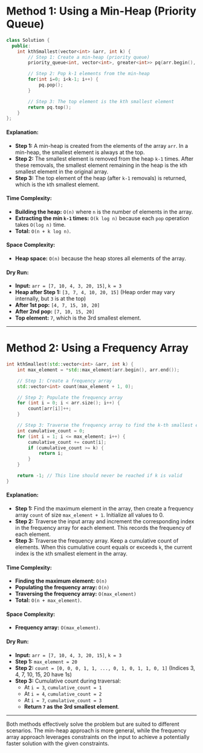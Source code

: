 # Method 1: Using a Min-Heap (Priority Queue)
```cpp
class Solution {
  public:
    int kthSmallest(vector<int> &arr, int k) {
        // Step 1: Create a min-heap (priority queue)
        priority_queue<int, vector<int>, greater<int>> pq(arr.begin(), arr.end());

        // Step 2: Pop k-1 elements from the min-heap
        for(int i=0; i<k-1; i++) {
            pq.pop();
        }

        // Step 3: The top element is the kth smallest element
        return pq.top();
    }
};
```

#### **Explanation:**
- **Step 1:** A min-heap is created from the elements of the array `arr`. In a min-heap, the smallest element is always at the top.
- **Step 2:** The smallest element is removed from the heap `k-1` times. After these removals, the smallest element remaining in the heap is the `k`th smallest element in the original array.
- **Step 3:** The top element of the heap (after `k-1` removals) is returned, which is the `k`th smallest element.

#### **Time Complexity:**
- **Building the heap:** `O(n)` where `n` is the number of elements in the array.
- **Extracting the min `k-1` times:** `O(k log n)` because each `pop` operation takes `O(log n)` time.
- **Total:** `O(n + k log n)`.

#### **Space Complexity:**
- **Heap space:** `O(n)` because the heap stores all elements of the array.

#### **Dry Run:**
- **Input:** `arr = [7, 10, 4, 3, 20, 15]`, `k = 3`
- **Heap after Step 1:** `[3, 7, 4, 10, 20, 15]` (Heap order may vary internally, but `3` is at the top)
- **After 1st pop:** `[4, 7, 15, 10, 20]`
- **After 2nd pop:** `[7, 10, 15, 20]`
- **Top element:** `7`, which is the 3rd smallest element.

---

# Method 2: Using a Frequency Array
```cpp
int kthSmallest(std::vector<int> &arr, int k) {
    int max_element = *std::max_element(arr.begin(), arr.end());

    // Step 1: Create a frequency array
    std::vector<int> count(max_element + 1, 0);

    // Step 2: Populate the frequency array
    for (int i = 0; i < arr.size(); i++) {
        count[arr[i]]++;
    }

    // Step 3: Traverse the frequency array to find the k-th smallest element
    int cumulative_count = 0;
    for (int i = 1; i <= max_element; i++) {
        cumulative_count += count[i];
        if (cumulative_count >= k) {
            return i;
        }
    }

    return -1; // This line should never be reached if k is valid
}
```

#### **Explanation:**
- **Step 1:** Find the maximum element in the array, then create a frequency array `count` of size `max_element + 1`. Initialize all values to 0.
- **Step 2:** Traverse the input array and increment the corresponding index in the frequency array for each element. This records the frequency of each element.
- **Step 3:** Traverse the frequency array. Keep a cumulative count of elements. When this cumulative count equals or exceeds `k`, the current index is the `k`th smallest element in the array.

#### **Time Complexity:**
- **Finding the maximum element:** `O(n)`
- **Populating the frequency array:** `O(n)`
- **Traversing the frequency array:** `O(max_element)`
- **Total:** `O(n + max_element)`.

#### **Space Complexity:**
- **Frequency array:** `O(max_element)`.

#### **Dry Run:**
- **Input:** `arr = [7, 10, 4, 3, 20, 15]`, `k = 3`
- **Step 1:** `max_element = 20`
- **Step 2:** `count = [0, 0, 0, 1, 1, ..., 0, 1, 0, 1, 1, 0, 1]` (Indices 3, 4, 7, 10, 15, 20 have 1s)
- **Step 3:** Cumulative count during traversal:
  - At `i = 3`, `cumulative_count = 1`
  - At `i = 4`, `cumulative_count = 2`
  - At `i = 7`, `cumulative_count = 3`
  - **Return `7` as the 3rd smallest element**.

---

Both methods effectively solve the problem but are suited to different scenarios. The min-heap approach is more general, while the frequency array approach leverages constraints on the input to achieve a potentially faster solution with the given constraints.
